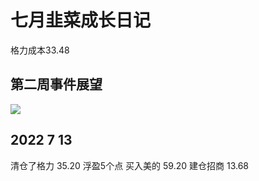 # 七月韭菜成长日记

格力成本33.48 

## 第二周事件展望
 <img src="./img/7.2week.jpg"></img>

## 2022 7 13
清仓了格力 35.20 浮盈5个点
买入美的 59.20
建仓招商 13.68